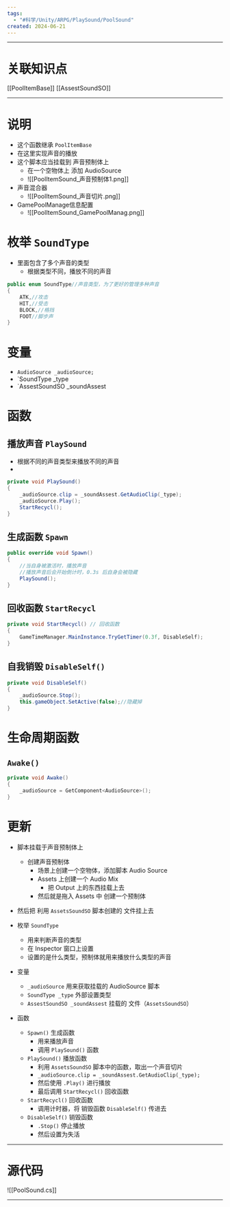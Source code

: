 ```yaml
---
tags:
  - "#科学/Unity/ARPG/PlaySound/PoolSound"
created: 2024-06-21
---
```


---
# 关联知识点

[[PoolItemBase]] [[AssestSoundSO]]

---
# 说明

- 这个函数继承 `PoolItemBase`
- 在这里实现声音的播放
- 这个脚本应当挂载到 声音预制体上
	- 在一个空物体上 添加 AudioSource
	- ![[PoolItemSound_声音预制体1.png]]
- 声音混合器
	- ![[PoolItemSound_声音切片.png]]
- GamePoolManage信息配置
	- ![[PoolItemSound_GamePoolManag.png]]
# 枚举 `SoundType`

- 里面包含了多个声音的类型
	- 根据类型不同，播放不同的声音
```C#
public enum SoundType//声音类型，为了更好的管理多种声音
{
    ATK,//攻击
    HIT,//受击
    BLOCK,//格挡
    FOOT//脚步声
}
```
# 变量

- `AudioSource _audioSource;`
- `SoundType _type
- `AssestSoundSO _soundAssest
# 函数

## 播放声音 `PlaySound`

- 根据不同的声音类型来播放不同的声音
- 
```C#
private void PlaySound()
{
	_audioSource.clip = _soundAssest.GetAudioClip(_type);
	_audioSource.Play();
	StartRecycl();
}
```
## 生成函数 `Spawn`

```C#
public override void Spawn()
{
	//当自身被激活时，播放声音
	//播放声音后会开始倒计时，0.3s 后自身会被隐藏
	PlaySound();
}
```
## 回收函数 `StartRecycl`

```C#
private void StartRecycl() // 回收函数
{
	GameTimeManager.MainInstance.TryGetTimer(0.3f, DisableSelf);
}
```
## 自我销毁 `DisableSelf()`

```C#
private void DisableSelf()
{
	_audioSource.Stop();
	this.gameObject.SetActive(false);//隐藏掉
}
```
# 生命周期函数

## `Awake()`

```C#
private void Awake()
{
	_audioSource = GetComponent<AudioSource>();
}
```
# 更新

- 脚本挂载于声音预制体上
	- 创建声音预制体
		- 场景上创建一个空物体，添加脚本 Audio Source
		- Assets 上创建一个 Audio Mix
			- 把 Output 上的东西挂载上去
		- 然后就是拖入 Assets 中 创建一个预制体
- 然后把 利用 `AssetsSoundSO` 脚本创建的 文件挂上去

- 枚举 `SoundType`
	- 用来判断声音的类型
	- 在 Inspector 窗口上设置
	- 设置的是什么类型，预制体就用来播放什么类型的声音

- 变量
	- `_audioSource` 用来获取挂载的 AudioSource 脚本
	- `SoundType _type` 外部设置类型
	- `AssestSoundSO _soundAssest` 挂载的 文件（`AssetsSoundSO`）

- 函数
	- `Spawn()` 生成函数
		- 用来播放声音
		- 调用 `PlaySound()` 函数
	- `PlaySound()` 播放函数
		- 利用 `AssetsSoundSO` 脚本中的函数，取出一个声音切片
		- `_audioSource.clip = _soundAssest.GetAudioClip(_type);`
		- 然后使用 `.Play()` 进行播放
		- 最后调用 `StartRecycl()` 回收函数
	- `StartRecycl()` 回收函数
		- 调用计时器，将 销毁函数 `DisableSelf()` 传进去
	- `DisableSelf()` 销毁函数
		- `.Stop()` 停止播放
		- 然后设置为失活

---
# 源代码

![[PoolSound.cs]]

---